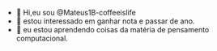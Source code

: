 - 👋 Hi,eu sou @Mateus1B-coffeeislife
- 👀 estou interessado em ganhar nota e passar de ano.
- 💞️ eu estou aprendendo coisas da matéria de pensamento computacional.

